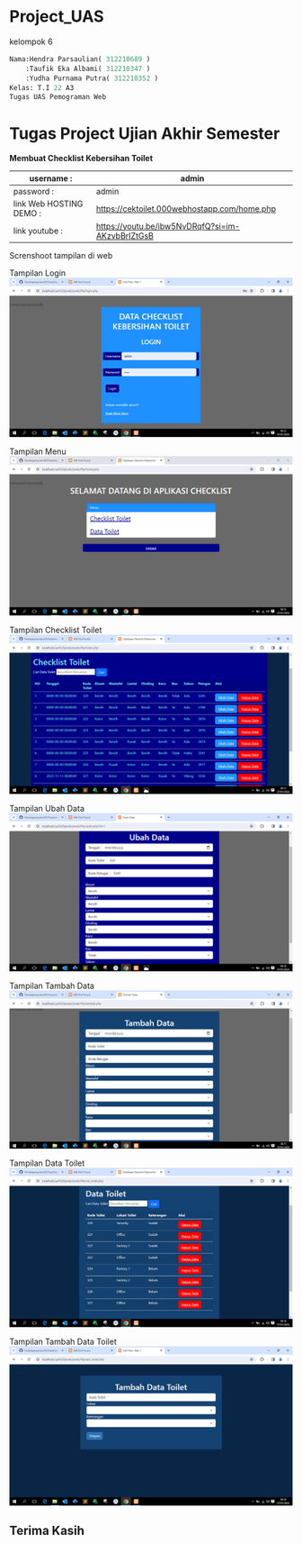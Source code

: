 # Project_UAS

kelompok 6
``` python
Nama:Hendra Parsaulian( 312210689 )
    :Taufik Eka Albami( 312210347 )
    :Yudha Purnama Putra( 312210352 )
Kelas: T.I 22 A3
Tugas UAS Pemograman Web
```


# Tugas Project Ujian Akhir Semester

**Membuat  Checklist Kebersihan Toilet**<br>

|username :| admin  |
| --- | --- |
|password : | admin |
|link Web HOSTING DEMO : | https://cektoilet.000webhostapp.com/home.php |
|link youtube : | https://youtu.be/ibw5NvDRqfQ?si=im-AKzvbBrIZtGsB |




Screnshoot tampilan di web

Tampilan Login
![gambar1](/pweb/output/SS3.png)

Tampilan Menu
![gambar2](/pweb/output/SS4.png)

Tampilan Checklist Toilet
![gambar2](/pweb/output/SS5.PNG)

Tampilan Ubah Data
![gambar2](/pweb/output/SS6.PNG)

Tampilan Tambah Data
![gambar2](/pweb/output/SS7.PNG)

Tampilan Data Toilet
![gambar2](/pweb/output/SS8.PNG)

Tampilan Tambah Data Toilet
![gambar2](/pweb/output/SS9.PNG)

## Terima Kasih
